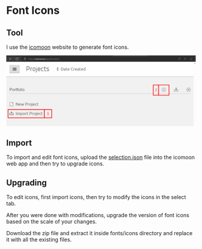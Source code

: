 [icomoon]: https://icomoon.io/
[selection.json]: /public/fonts/icons/selection.json

# Font Icons

## Tool

I use the [icomoon] website to generate font icons.

![icomoon import project](/public/images/docs/icomoon.png)

## Import

To import and edit font icons, upload the [selection.json] file into the icomoon web app and then try to upgrade icons.

## Upgrading

To edit icons, first import icons, then try to modify the icons in the select tab.

After you were done with modifications, upgrade the version of font icons based on the scale of your changes.

Download the zip file and extract it inside fonts/icons directory and replace it with all the existing files.
